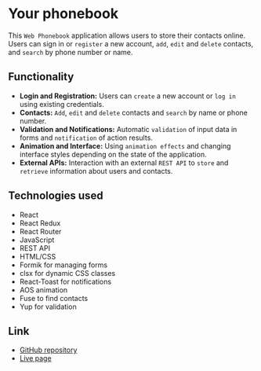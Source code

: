# Your phonebook

This `Web Phonebook` application allows users to store their contacts online. Users can sign in or `register` a new account, `add`, `edit` and `delete` contacts, and `search` by phone number or name.

## Functionality

- **Login and Registration:** Users can `create` a new account or `log in` using existing credentials.
- **Contacts:** `Add`, `edit` and `delete` contacts and `search` by name or phone number.
- **Validation and Notifications:** Automatic `validation` of input data in forms and `notification` of action results.
- **Animation and Interface:** Using `animation effects` and changing interface styles depending on the state of the application.
- **External APIs:** Interaction with an external `REST API` to `store` and `retrieve` information about users and contacts.

## Technologies used

- React
- React Redux
- React Router
- JavaScript
- REST API
- HTML/CSS
- Formik for managing forms
- clsx for dynamic CSS classes
- React-Toast for notifications
- AOS animation
- Fuse to find contacts
- Yup for validation

## Link

- [GitHub repository](https://github.com/KristinaHranovska/goit-react-hw-08)
- [Live page](https://goit-react-hw-08-fawn.vercel.app/)

